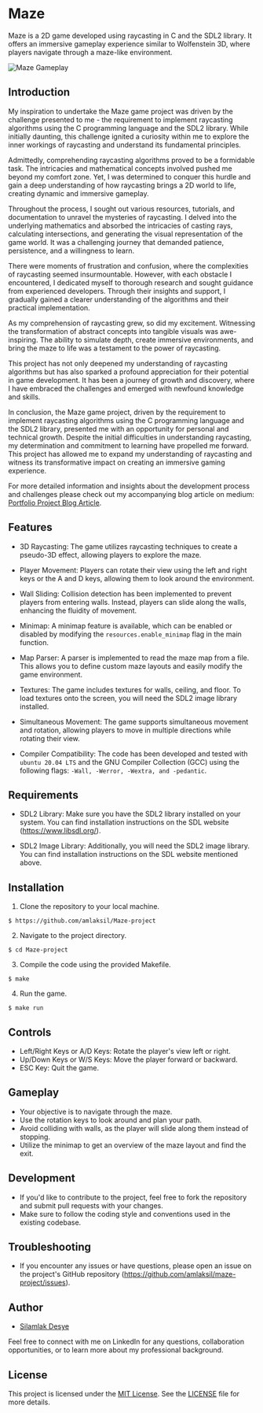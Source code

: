 # Maze

Maze is a 2D game developed using raycasting in C and the SDL2 library. It offers an immersive gameplay experience similar to Wolfenstein 3D, where players navigate through a maze-like environment.

![Maze Gameplay](https://drive.google.com/uc?export=view&id=1FBMONyTlfiQYXYKeT3n7kS45a8iZu5XQ)

## Introduction

My inspiration to undertake the Maze game project was driven by the challenge presented to me - the requirement to implement raycasting algorithms using the C programming language and the SDL2 library. While initially daunting, this challenge ignited a curiosity within me to explore the inner workings of raycasting and understand its fundamental principles.

Admittedly, comprehending raycasting algorithms proved to be a formidable task. The intricacies and mathematical concepts involved pushed me beyond my comfort zone. Yet, I was determined to conquer this hurdle and gain a deep understanding of how raycasting brings a 2D world to life, creating dynamic and immersive gameplay.

Throughout the process, I sought out various resources, tutorials, and documentation to unravel the mysteries of raycasting. I delved into the underlying mathematics and absorbed the intricacies of casting rays, calculating intersections, and generating the visual representation of the game world. It was a challenging journey that demanded patience, persistence, and a willingness to learn.

There were moments of frustration and confusion, where the complexities of raycasting seemed insurmountable. However, with each obstacle I encountered, I dedicated myself to thorough research and sought guidance from experienced developers. Through their insights and support, I gradually gained a clearer understanding of the algorithms and their practical implementation.

As my comprehension of raycasting grew, so did my excitement. Witnessing the transformation of abstract concepts into tangible visuals was awe-inspiring. The ability to simulate depth, create immersive environments, and bring the maze to life was a testament to the power of raycasting.

This project has not only deepened my understanding of raycasting algorithms but has also sparked a profound appreciation for their potential in game development. It has been a journey of growth and discovery, where I have embraced the challenges and emerged with newfound knowledge and skills.

In conclusion, the Maze game project, driven by the requirement to implement raycasting algorithms using the C programming language and the SDL2 library, presented me with an opportunity for personal and technical growth. Despite the initial difficulties in understanding raycasting, my determination and commitment to learning have propelled me forward. This project has allowed me to expand my understanding of raycasting and witness its transformative impact on creating an immersive gaming experience.

For more detailed information and insights about the development process and challenges please check out my accompanying blog article on medium: [Portfolio Project Blog Article](https://medium.com/@amlasil/embarking-on-an-exhilarating-journey-developing-an-immersive-raycasting-game-5c60fbb466ca).

## Features

- 3D Raycasting: The game utilizes raycasting techniques to create a pseudo-3D effect, allowing players to explore the maze.

- Player Movement: Players can rotate their view using the left and right keys or the A and D keys, allowing them to look around the environment.

- Wall Sliding: Collision detection has been implemented to prevent players from entering walls. Instead, players can slide along the walls, enhancing the fluidity of movement.

- Minimap: A minimap feature is available, which can be enabled or disabled by modifying the `resources.enable_minimap` flag in the main function.

- Map Parser: A parser is implemented to read the maze map from a file. This allows you to define custom maze layouts and easily modify the game environment.

- Textures: The game includes textures for walls, ceiling, and floor. To load textures onto the screen, you will need the SDL2 image library installed.

- Simultaneous Movement: The game supports simultaneous movement and rotation, allowing players to move in multiple directions while rotating their view.

- Compiler Compatibility: The code has been developed and tested with `ubuntu 20.04 LTS` and the GNU Compiler Collection (GCC) using the following flags: `-Wall, -Werror, -Wextra, and -pedantic`.

## Requirements

- SDL2 Library: Make sure you have the SDL2 library installed on your system. You can find installation instructions on the SDL website (https://www.libsdl.org/).

- SDL2 Image Library: Additionally, you will need the SDL2 image library. You can find installation instructions on the SDL website mentioned above.

## Installation

1. Clone the repository to your local machine.
```
$ https://github.com/amlaksil/Maze-project
```
2. Navigate to the project directory.
```
$ cd Maze-project
```
3. Compile the code using the provided Makefile.
```
$ make
```
4. Run the game.
```
$ make run
```
## Controls

- Left/Right Keys or A/D Keys: Rotate the player's view left or right.
- Up/Down Keys or W/S Keys: Move the player forward or backward.
- ESC Key: Quit the game.

## Gameplay

- Your objective is to navigate through the maze.
- Use the rotation keys to look around and plan your path.
- Avoid colliding with walls, as the player will slide along them instead of stopping.
- Utilize the minimap to get an overview of the maze layout and find the exit.

## Development

- If you'd like to contribute to the project, feel free to fork the repository and submit pull requests with your changes.
- Make sure to follow the coding style and conventions used in the existing codebase.

## Troubleshooting

- If you encounter any issues or have questions, please open an issue on the project's GitHub repository (https://github.com/amlaksil/maze-project/issues).

## Author

- [Silamlak Desye](https://www.linkedin.com/in/silamlakdesye)

Feel free to connect with me on LinkedIn for any questions, collaboration opportunities, or to learn more about my professional background.

## License

This project is licensed under the [MIT License](https://mit-license.org/amlaksil). See the [LICENSE](LICENSE) file for more details.
